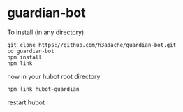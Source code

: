 # guardian-bot

To install (in any directory)
```
git clone https://github.com/h3adache/guardian-bot.git
cd guardian-bot
npm install
npm link
```

now in your hubot root directory
```
npm link hubot-guardian
```

restart hubot
